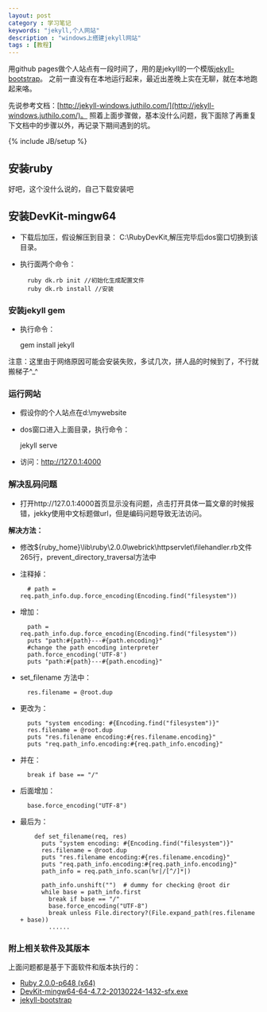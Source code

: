 ```yaml
---
layout: post
category : 学习笔记
keywords: "jekyll,个人网站"
description : "windows上搭建jekyll网站"
tags : [教程]
---
```


用github pages做个人站点有一段时间了，用的是jekyll的一个模版[jekyll-bootstrap](https://github.com/plusjade/jekyll-bootstrap)。
之前一直没有在本地运行起来，最近出差晚上实在无聊，就在本地跑起来咯。

先说参考文档：[http://jekyll-windows.juthilo.com/](http://jekyll-windows.juthilo.com/)。
照着上面步骤做，基本没什么问题，我下面除了再重复下文档中的步骤以外，再记录下期间遇到的坑。

<!--break-->

{% include JB/setup %}

## 安装ruby
好吧，这个没什么说的，自己下载安装吧

## 安装DevKit-mingw64
- 下载后加压，假设解压到目录： C:\RubyDevKit,解压完毕后dos窗口切换到该目录。

- 执行面两个命令：

        ruby dk.rb init //初始化生成配置文件
        ruby dk.rb install //安装

### 安装jekyll gem

- 执行命令：

    gem install jekyll

注意：这里由于网络原因可能会安装失败，多试几次，拼人品的时候到了，不行就搬梯子^_^


### 运行网站

- 假设你的个人站点在d:\\mywebsite
- dos窗口进入上面目录，执行命令：

    jekyll serve

- 访问：http://127.0.1:4000

### 解决乱码问题

- 打开http://127.0.1:4000首页显示没有问题，点击打开具体一篇文章的时候报错，jekky使用中文标题做url，但是编码问题导致无法访问。

**解决方法：**

- 修改${ruby_home}\lib\ruby\2.0.0\webrick\httpservlet\filehandler.rb文件265行，prevent_directory_traversal方法中
- 注释掉：

	    # path = req.path_info.dup.force_encoding(Encoding.find("filesystem"))

- 增加：

        path = req.path_info.dup.force_encoding(Encoding.find("filesystem"))
        puts "path:#{path}---#{path.encoding}"
        #change the path encoding interpreter
        path.force_encoding('UTF-8')
        puts "path:#{path}---#{path.encoding}"


- set_filename 方法中：

        res.filename = @root.dup

- 更改为：

        puts "system encoding: #{Encoding.find("filesystem")}"
        res.filename = @root.dup
        puts "res.filename encoding:#{res.filename.encoding}"
        puts "req.path_info.encoding:#{req.path_info.encoding}"

- 并在：

        break if base == "/"

- 后面增加：

        base.force_encoding("UTF-8")

- 最后为：

          def set_filename(req, res)
            puts "system encoding: #{Encoding.find("filesystem")}"
            res.filename = @root.dup
            puts "res.filename encoding:#{res.filename.encoding}"
            puts "req.path_info.encoding:#{req.path_info.encoding}"
            path_info = req.path_info.scan(%r|/[^/]*|)

            path_info.unshift("")  # dummy for checking @root dir
            while base = path_info.first
              break if base == "/"
              base.force_encoding("UTF-8")
              break unless File.directory?(File.expand_path(res.filename + base))
              ......

### 附上相关软件及其版本

上面问题都是基于下面软件和版本执行的：
 - [Ruby 2.0.0-p648 (x64)](http://dl.bintray.com/oneclick/rubyinstaller/rubyinstaller-2.0.0-p648-x64.exe)
 - [DevKit-mingw64-64-4.7.2-20130224-1432-sfx.exe](http://dl.bintray.com/oneclick/rubyinstaller/DevKit-mingw64-64-4.7.2-20130224-1432-sfx.exe)
 - [jekyll-bootstrap](https://github.com/plusjade/jekyll-bootstrap)

